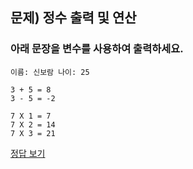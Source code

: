 ## 문제) 정수 출력 및 연산
  
### 아래 문장을 변수를 사용하여 출력하세요.

```
이름: 신보람 나이: 25

3 + 5 = 8
3 - 5 = -2

7 X 1 = 7
7 X 2 = 14
7 X 3 = 21
```

[정답 보기](Quiz01.java)
